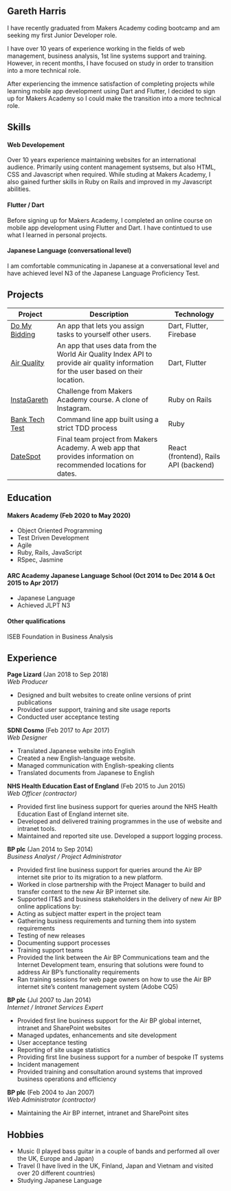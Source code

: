 ## Gareth Harris


I have recently graduated from Makers Academy coding bootcamp and am seeking my first Junior Developer role.

I have over 10 years of experience working in the fields of web management, business analysis, 1st line systems support and training. However, in recent months, I have focused on study in order to transition into a more technical role. 

After experiencing the immence satisfaction of completing projects while learning mobile app development using Dart and Flutter, I decided to sign up for Makers Academy so I could make the transition into a more technical role.

## Skills

#### Web Developement

Over 10 years experience maintaining websites for an international audience. Primarily using content management systsems, but also HTML, CSS and Javascript when required. 
While studing at Makers Academy, I also gained further skills in Ruby on Rails and improved in my Javascript abilities.

#### Flutter / Dart

Before signing up for Makers Academy, I completed an online course on mobile app development using Flutter and Dart. I have contintued to use what I learned in personal projects.

#### Japanese Language (conversational level)

I am comfortable communicating in Japanese at a conversational level and have achieved level N3 of the Japanese Language Proficiency Test.

## Projects
Project | Description | Technology
--- | --- | --- 
[Do My Bidding](https://github.com/gdharris1000/do_my_bidding) | An app that lets you assign tasks to yourself other users.  | Dart, Flutter, Firebase
[Air Quality](https://github.com/gdharris1000/air_quality) | An app that uses data from the World Air Quality Index API to provide air quality information for the user based on their location. | Dart, Flutter
[InstaGareth](https://github.com/gdharris1000/instagareth) | Challenge from Makers Academy course. A clone of Instagram.  | Ruby on Rails
[Bank Tech Test](https://github.com/gdharris1000/bank_tech_test) | Command line app built using a strict TDD process | Ruby
[DateSpot](https://github.com/rafahg/travel-final-project) | Final team project from Makers Academy. A web app that provides information on recommended locations for dates. | React (frontend), Rails API (backend)



## Education

#### Makers Academy (Feb 2020 to May 2020)

-	Object Oriented Programming
-	Test Driven Development
-	Agile
-	Ruby, Rails, JavaScript
-	RSpec, Jasmine


#### ARC Academy Japanese Language School (Oct 2014 to Dec 2014 & Oct 2015 to Apr 2017)

- Japanese Language
- Achieved JLPT N3

#### Other qualifications

ISEB Foundation in Business Analysis

## Experience

**Page Lizard** (Jan 2018 to Sep 2018)    
*Web Producer*  
-	Designed and built websites to create online versions of print publications
-	Provided user support, training and site usage reports 
-	Conducted user acceptance testing

**SDNI Cosmo** (Feb 2017 to Apr 2017)   
*Web Designer*  
-	Translated Japanese website into English
-	Created a new English-language website.
-	Managed communication with English-speaking clients
-	Translated documents from Japanese to English

**NHS Health Education East of England** (Feb 2015 to Jun 2015)  
*Web Officer (contractor)*  
-	Provided first line business support for queries around the NHS Health Education East of England internet site.
-	Developed and delivered training programmes in the use of website and intranet tools.
-	Maintained and reported site use. Developed a support logging process.

**BP plc** (Jan 2014 to Sep 2014)  
*Business Analyst / Project Administrator*  

*	Provided first line business support for queries around the Air BP internet site prior to its migration to a new platform.
*	Worked in close partnership with the Project Manager to build and transfer content to the new Air BP internet site.
*	Supported IT&S and business stakeholders in the delivery of new Air BP online applications by:
  *	Acting as subject matter expert in the project team
  *	Gathering business requirements and turning them into system requirements
  *	Testing of new releases
  *	Documenting support processes
  * Training support teams
*	Provided the link between the Air BP Communications team and the Internet Development team, ensuring that solutions were found to address Air BP’s functionality requirements
*	Ran training sessions for web page owners on how to use the Air BP internet site’s content management system (Adobe CQ5)

**BP plc** (Jul 2007 to Jan 2014)  
*Internet / Intranet Services Expert*  
-	Provided first line business support for the Air BP global internet, intranet and SharePoint websites
-	Managed updates, enhancements and site development
-	User acceptance testing
-	Reporting of site usage statistics
-	Providing first line business support for a number of bespoke IT systems
-	Incident management
-	Provided training and consultation around systems that improved business operations and efficiency

**BP plc** (Feb 2004 to Jan 2007)  
*Web Administrator (contractor)*  
-	Maintaining the Air BP internet, intranet and SharePoint sites

## Hobbies

- Music (I played bass guitar in a couple of bands and performed all over the UK, Europe and Japan)
- Travel (I have lived in the UK, Finland, Japan and Vietnam and visited over 20 different countries)
- Studying Japanese Language 
